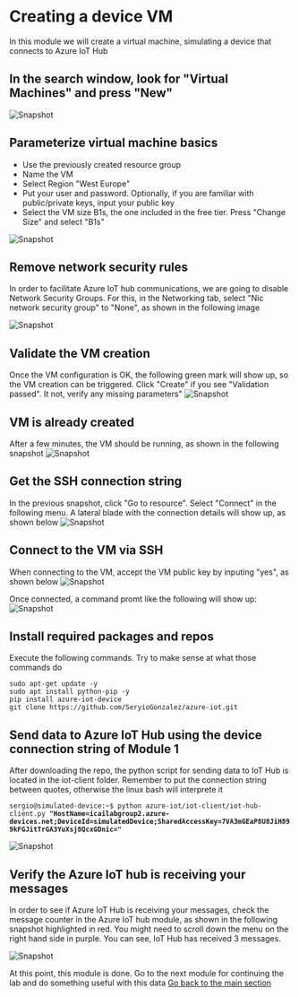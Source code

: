 # Creating a device VM
In this module we will create a virtual machine, simulating a device that connects to Azure IoT Hub

## In the search window, look for "Virtual Machines" and press "New"
![Snapshot](../images/simulated-0.PNG "Azure VM")

## Parameterize virtual machine basics
- Use the previously created resource group
- Name the VM
- Select Region "West Europe"
- Put your user and password. Optionally, if you are familiar with public/private keys, input your public key
- Select the VM size B1s, the one included in the free tier. Press "Change Size" and select "B1s"

![Snapshot](../images/simulated-1.PNG "Azure VM")

## Remove network security rules
In order to facilitate Azure IoT hub communications, we are going to disable Network Security Groups. For this, in the Networking tab, select "Nic network security group" to "None", as shown in the following image

![Snapshot](../images/simulated-3.PNG "Azure VM")

## Validate the VM creation
Once the VM configuration is OK, the following green mark will show up, so the VM creation can be triggered. Click "Create" if you see "Validation passed". It not, verify any missing parameters"
![Snapshot](../images/simulated-4.PNG "Azure VM")

## VM is already created
After a few minutes, the VM should be running, as shown in the following snapshot
![Snapshot](../images/simulated-5.PNG "Azure VM")

## Get the SSH connection string
In the previous snapshot, click "Go to resource". Select "Connect" in the following menu. A lateral blade with the connection details will show up, as shown below
![Snapshot](../images/simulated-6.PNG "Azure VM")

## Connect to the VM via SSH
When connecting to the VM, accept the VM public key by inputing "yes", as shown below
![Snapshot](../images/simulated-7.PNG "Azure VM")

Once connected, a command promt like the following will show up:
![Snapshot](../images/simulated-8.PNG "Azure VM")

## Install required packages and repos
Execute the following commands. Try to make sense at what those commands do
```
sudo apt-get update -y
sudo apt install python-pip -y
pip install azure-iot-device
git clone https://github.com/SeryioGonzalez/azure-iot.git
```
## Send data to Azure IoT Hub using the device connection string of Module 1
After downloading the repo, the python script for sending data to IoT Hub is located in the iot-client folder.
Remember to put the connection string between quotes, otherwise the linux bash will interprete it

`sergio@simulated-device:~$ python azure-iot/iot-client/iot-hub-client.py `**`"HostName=icailabgroup2.azure-devices.net;DeviceId=simulatedDevice;SharedAccessKey=7VA3mGEaP8U8JiH899kFGJitTrGA3YuXsj8QcxGDnic="`**

![Snapshot](../images/simulated-10.png "Azure VM")

## Verify the Azure IoT hub is receiving your messages
In order to see if Azure IoT Hub is receiving your messages, check the message counter in the Azure IoT hub module, as shown in the following snapshot highlighted in red.
You might need to scroll down the menu on the right hand side in purple. 
You can see, IoT Hub has received 3 messages.

![Snapshot](../images/iot-hub-10.png "IoTHub")

At this point, this module is done. Go to the next module for continuing the lab and do something useful with this data
[Go back to the main section](../README.md )
